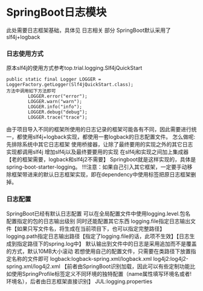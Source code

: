 # SpringBoot日志模块
此处需要日志框架基础，具体见 日志相关 部分
SpringBoot默认采用了slf4j+logback

### 日志使用方式

原本slf4j的使用方式参考top.trial.logging.Slf4jQuickStart

```
public static final Logger LOGGER = LoggerFactory.getLogger(Slf4jQuickStart.class);
方法中调用如下方法即可
        LOGGER.error("error");
        LOGGER.warn("warn");
        LOGGER.info("info");
        LOGGER.debug("debug");
        LOGGER.trace("trace");
```

由于项目导入不同的框架所使用的日志记录的框架可能各有不同，因此需要进行统一，都使用slf4j+logback实现，都使用一套logback的日志配置文件。
怎么做呢:
    先排除系统中其它日志框架
    使用桥接器，让除了最终要用的实现之外的其它日志实现都调用slf4j
    增加slf4j以及最终要要用的实现
    在slf4j和实现之间加上集成器【老的框架需要，logback和slf4j2不需要】
Springboot就是这样实现的，具体是spring-boot-starter-logging。
!!!注意：如果自己引入其它框架，一定要手动移除框架带进来的默认日志框架实现，即在dependency中使用<exclusions>标签把原日志框架删掉。

### 日志配置

SpringBoot已经有默认日志配置
可以在全局配置文件中使用logging.level.包名 配置指定的包的日志输出级别
同时还能配置其它东西
logging.file指定日志输出文件【如果只写文件名，将生成在当前项目下，也可以指定完整路径】
logging.path指定日志输出路径【指定了logging.file的话，此项不生效】【日志生成到指定路径下的spring.log中】
默认输出到文件中的日志是采用追加而不是覆盖的方式，默认10MB大小滚动
若想使用自己的配置文件，只需要在类路径下放置指定名称的文件即可
    logback:logback-spring.xml/logback.xml
    log4j2:log4j2-spring.xml/log4j2.xml
        【前者由SpringBoot识别加载，因此可以有些定制功能比如使用SpringProfile标签定义不同环境的独特配置（name属性填写环境名或者!环境名），后者由日志框架直接识别】
    JUL:logging.properties